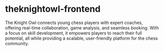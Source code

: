 # theknightowl-frontend
The Knight Owl connects young chess players with expert coaches, offering real-time collaboration, game analysis, and seamless booking. With a focus on skill development, it empowers players to reach their full potential, all while providing a scalable, user-friendly platform for the chess community.
